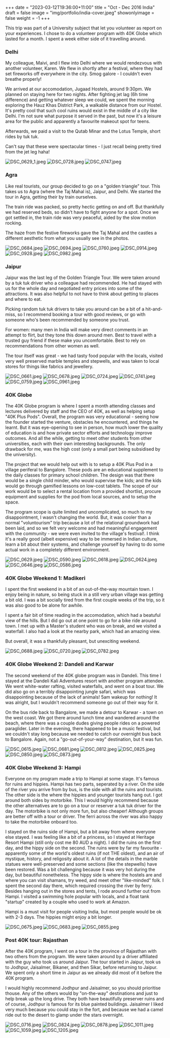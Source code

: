 +++
date = "2023-03-12T19:36:00+11:00"
title = "Oct - Dec 2016 India"
draft = false
image = "img/portfolio/india-cover.jpeg"
showonlyimage = false
weight = -1
+++

This trip was part of a University subject that let you volunteer as report on your experiences. I chose to do a volunteer program with 40K Globe which lasted for a month. I spent a week either side of it travelling around.
<!--more-->

### Delhi

My colleague, Maivi, and I flew into Delhi where we would rendezvous with another volunteer, Karen. We flew in shortly after a festival, where they had set fireworks off everywhere in the city. Smog galore - I couldn't even breathe properly!

We arrived at our accomodation, Jugaad Hostels, around 9:30pm. We planned on staying here for two nights. After fighting jet lag (6h time difference) and getting whatever sleep we could, we spent the morning exploring the Hauz Khas District Park, a walkable distance from our Hostel. It's pretty cool that such cool ruins would exist in the middle of a city like Delhi. I'm not sure what purpose it served in the past, but now it's a leisure area for the public and apparently a favourite makeout spot for teens.

Afterwards, we paid a visit to the Qutab Minar and the Lotus Temple, short rides by tuk tuk.

Can't say that these were spectacular times - I just recall being pretty tired from the jet leg haha!

![DSC_0629_1.jpeg](/trips/img/trips-india/delhi/DSC_0629_1.jpeg)
![DSC_0728.jpeg](/trips/img/trips-india/delhi/DSC_0728.jpeg)
![DSC_0747.jpeg](/trips/img/trips-india/delhi/DSC_0747.jpeg)

### Agra

Like real tourists, our group decided to go on a "golden triangle" tour. This takes us to Agra (where the Taj Mahal is), Jaipur, and Delhi. We started the tour in Agra, getting their by train ourselves.

The train ride was packed, so pretty hectic getting on and off. But thankfully we had reserved beds, so didn't have to fight anyone for a spot. Once we got settled in, the train ride was very peaceful, aided by the slow motion rocking.

The haze from the festive fireworks gave the Taj Mahal and the castles a different aesthetic from what you usually see in the photos.

![DSC_0684.jpeg](/trips/img/trips-india/agra/DSC_0684.jpeg)
![DSC_0694.jpeg](/trips/img/trips-india/agra/DSC_0694.jpeg)
![DSC_0760.jpeg](/trips/img/trips-india/agra/DSC_0760.jpeg)
![DSC_0914.jpeg](/trips/img/trips-india/agra/DSC_0914.jpeg)
![DSC_0928.jpeg](/trips/img/trips-india/agra/DSC_0928.jpeg)
![DSC_0982.jpeg](/trips/img/trips-india/agra/DSC_0982.jpeg)

### Jaipur
Jaipur was the last leg of the Golden Triangle Tour. We were taken around by a tuk tuk driver who a colleague had recommended. He had stayed with us for the whole day and negotiated entry prices into some of the attractions. It was also helpful to not have to think about getting to places and where to eat.

Picking random tuk tuk drivers to take you around can be a bit of a hit-and-miss, so I recommend booking a tour with good reviews, or go with someone who's been recommended by someone you trust.

For women: many men in India will make very direct comments in an attempt to flirt, but they tone this down around men. Best to travel with a trusted guy friend if these make you uncomfortable. Best to rely on recommendations from other women as well.

The tour itself was great - we had tasty food popular with the locals, visited very well preserved marble temples and stepwells, and was taken to local stores for things like fabrics and jewellery.

![DSC_0661.jpeg](/trips/img/trips-india/jaipur/DSC_0661.jpeg)
![DSC_0678.jpeg](/trips/img/trips-india/jaipur/DSC_0678.jpeg)
![DSC_0724.jpeg](/trips/img/trips-india/jaipur/DSC_0724.jpeg)
![DSC_0741.jpeg](/trips/img/trips-india/jaipur/DSC_0741.jpeg)
![DSC_0759.jpeg](/trips/img/trips-india/jaipur/DSC_0759.jpeg)
![DSC_0961.jpeg](/trips/img/trips-india/jaipur/DSC_0961.jpeg)

### 40K Globe

The 40K Globe program is where I spent a month attending classes and lectures delivered by staff and the CEO of 40K, as well as helping setup "40K Plus Pods". Overall, the program was very educational - seeing how the founder started the venture, obstacles he encountered, and things he learnt. But it was eye-opening to see in person, how much lower the quality of education is and how private sector efforts and technology improve outcomes. And all the while, getting to meet other students from other universities, each with their own interesting backgrounds. The only drawback for me, was the high cost (only a small part being subsidised by the university).

The project that we would help out with is to setup a 40K Plus Pod in a village periferal to Bangalore. These pods are an educational supplement to the daily classes for primary school children. The design was that there would be a single child minder, who would supervise the kids; and the kids would go through gamified lessons on low-cost tablets. The scope of our work would be to select a rental location from a provided shortlist, procure equipment and supplies for the pod from local sources, and to setup the space.

The program scope is quite limited and uncomplicated, so much to my disappointment, I wasn't changing the world. But, it was cooler than a normal "voluntourism" trip because a lot of the relational groundwork had been laid, and so we felt very welcome and had meaningful engagement with the community - we were even invited to the village's festival!. I think it's a really good (albeit expensive) way to be immersed in Indian culture, learn a bit about their systems, and challenge yourself by having to do some actual work in a completely different environment.

![DSC_0629.jpeg](/trips/img/trips-india/40k/DSC_0629.jpeg)
![DSC_0590.jpeg](/trips/img/trips-india/40k/DSC_0590.jpeg)
![DSC_0618.jpeg](/trips/img/trips-india/40k/DSC_0618.jpeg)
![DSC_0624.jpeg](/trips/img/trips-india/40k/DSC_0624.jpeg)
![DSC_0646.jpeg](/trips/img/trips-india/40k/DSC_0646.jpeg)
![DSC_0586.jpeg](/trips/img/trips-india/40k/DSC_0586.jpeg)

### 40K Globe Weekend 1: Madikeri

I spent the first weekend in a bit of an out-of-the-way mountain town. I enjoy being in nature, so being stuck in a still very urban village was getting a bit old. I was a bit socially tired from the first couple weeks of the trip, so it was also good to be alone for awhile.

I spent a fair bit of time reading in the accomodation, which had a beatuful view of the hills. But I did go out at one point to go for a bike ride around town. I met up with a Master's student who was on break, and we visited a waterfall. I also had a look at the nearby park, which had an amazing view.

But overall, it was a thankfully pleasant, but unexciting weekend.

![DSC_0688.jpeg](/trips/img/trips-india/madikeri/DSC_0688.jpeg)
![DSC_0720.jpeg](/trips/img/trips-india/madikeri/DSC_0720.jpeg)
![DSC_0782.jpeg](/trips/img/trips-india/madikeri/DSC_0782.jpeg)

### 40K Globe Weekend 2: Dandeli and Karwar

The second weekend of the 40K globe program was in Dandeli. This time I stayed at the Dandeli Kali Adventures resort with another program attendee. We went white-water rafting, visited waterfalls, and went on a boat tour. We did also go on a terribly disappointing jungle safari, which was disappointing because of the lack of animals! 5am wakeup for nothing! It was alright, but I wouldn't recommend someone go out of their way for it.

On the bus ride back to Bangalore, we made a detour to Karwar - a town on the west coast. We got there around lunch time and wandered around the beach, where there was a couple dudes giving people rides on a powered paraglider. Later in the evening, there happened to be a music festival, but we couldn't stay long because we needed to catch our overnight bus back to Bangalore. Again, not a "go-out-of-your-way" destination, but it was fun.

![DSC_0615.jpeg](/trips/img/trips-india/dandeli-karwar/DSC_0615.jpeg)
![DSC_0681.jpeg](/trips/img/trips-india/dandeli-karwar/DSC_0681.jpeg)
![DSC_0812.jpeg](/trips/img/trips-india/dandeli-karwar/DSC_0812.jpeg)
![DSC_0825.jpeg](/trips/img/trips-india/dandeli-karwar/DSC_0825.jpeg)
![DSC_0850.jpeg](/trips/img/trips-india/dandeli-karwar/DSC_0850.jpeg)
![DSC_0873.jpeg](/trips/img/trips-india/dandeli-karwar/DSC_0873.jpeg)

### 40K Globe Weekend 3: Hampi

Everyone on my program made a trip to Hampi at some stage. It's famous for ruins and hippies. Hampi has two parts, seperated by a river. On the side of the river you arrive from by bus, is the side with all the ruins and tourists. The other side is the where the hippies and younger tourists hang out. I got around both sides by motorbike. This I would highly recommend because the other alternatives are to go on a tour or reserver a tuk tuk driver for the day. The motorbike is not only more fun, but also cheaper! Although groups are better off with a tour or driver. The ferri across the river was also happy to take the motorbike onboard too.

I stayed on the ruins side of Hampi, but a bit away from where everyone else stayed. I was feeling like a bit of a princess, so I stayed at Heritage Resort Hampi (still only cost me 80 AUD a night). I did the ruins on the first day, and the hippy side on the second. The ruins were by far my favourite - apparently some of the world's oldest ruins (if not THE oldest), and an air of mystique, history, and religosity about it. A lot of the details in the marble statues were well-preserved and some sections (like the stepwells) have been restored. Was a bit challenging because it was very hot during the day, but beautiful nonetheless. The hippy side is where the hostels are and where you can visit shamans, try weed, and meet other "like-minded" folk. I spent the second day there, which required crossing the river by ferry. Besides hanging out in the stores and tents, I rode around further out from Hampi. I visited a swimming hole popular with locals, and a float tank "startup" created by a couple who used to work at Amazon.

Hampi is a must visit for people visiting India, but most people would be ok with 2-3 days. The hippies might enjoy a bit longer.

![DSC_0675.jpeg](/trips/img/trips-india/hampi/DSC_0675.jpeg)
![DSC_0683.jpeg](/trips/img/trips-india/hampi/DSC_0683.jpeg)
![DSC_0855.jpeg](/trips/img/trips-india/hampi/DSC_0855.jpeg)

### Post 40K tour: Rajasthan

After the 40K program, I went on a tour in the province of Rajasthan with two others from the program. We were taken around by a driver affiliated with the guy who took us around Jaipur. The tour started in Jaipur, took us to Jodhpur, Jaisalmer, Bikaner, and then Sikar, before returning to Jaipur. We spent only a short time in Jaipur as we already did most of it before the 40K program.

I would highly recommend Jodhpur and Jaisalmer, so you should prioritise thouse. Any of the others would by "on-the-way" destinations and just to help break up the long drive. They both have beautifully preserver ruins and of course, Jodhpur is famous for its blue painted buildings. Jaisalmer I liked very much because you could stay in the fort, and because we had a camel ride out to the desert to glamp under the stars overnight.

![DSC_0716.jpeg](/trips/img/trips-india/rajasthan/DSC_0716.jpeg)
![DSC_0824.jpeg](/trips/img/trips-india/rajasthan/DSC_0824.jpeg)
![DSC_0878.jpeg](/trips/img/trips-india/rajasthan/DSC_0878.jpeg)
![DSC_1011.jpeg](/trips/img/trips-india/rajasthan/DSC_1011.jpeg)
![DSC_1059.jpeg](/trips/img/trips-india/rajasthan/DSC_1059.jpeg)
![DSC_1205.jpeg](/trips/img/trips-india/rajasthan/DSC_1205.jpeg)